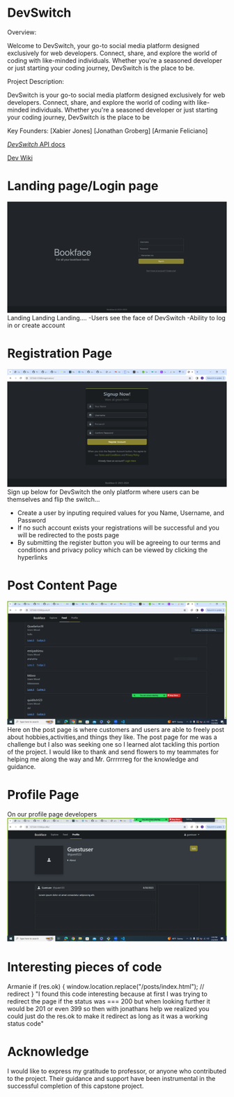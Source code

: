 
# DevSwitch
Overview:

Welcome to DevSwitch, your go-to social media platform designed exclusively for web developers. Connect, share, and explore the world of coding with like-minded individuals. Whether you're a seasoned developer or just starting your coding journey, DevSwitch is the place to be.

Project Description:

 DevSwitch is your go-to social media platform designed exclusively for web developers. Connect, share, and explore the world of coding with like-minded individuals. Whether you're a seasoned developer or just starting your coding journey, DevSwitch is the place to be

Key Founders:
[Xabier Jones]
[Jonathan Groberg]
[Armanie Feliciano]

 [*DevSwitch* API docs](http://microbloglite.us-east-2.elasticbeanstalk.com/docs/)

[Dev Wiki](https://github.com/JonCGroberg/microbloglite-capstone-starter/wiki/)



# Landing page/Login page
![landingScreenshot](/screen-captures/landing.png)
Landing Landing Landing....
-Users see the face of DevSwitch
-Ability to log in or create account


# Registration Page

![registrationScreenshot](/screen-captures/registration.PNG)
Sign up below for DevSwitch the only platform where users can be themselves and flip the switch...
- Create a user by inputing required values for you Name, Username, and Password
- If no such account exists your registrations will be successful and you will be redirected to the posts page
- By submitting the register button you will be agreeing to our terms and conditions and privacy policy which can be viewed by clicking the hyperlinks 

# Post Content Page
![PostScreenshot](/screen-captures/post.PNG)
Here on the post page is where customers and users are able to freely post about hobbies,activities,and things they like. The post page for me was a challenge but I also was seeking one so I learned alot tackling this portion of the project. I would like to thank and send flowers to my teammates for helping me along the way and Mr. Grrrrrreg for the knowledge and guidance. 


# Profile Page
On our profile page developers 
![profileScreenshot](/screen-captures/Profile%20-%20Copy.PNG)

# Interesting pieces of code
Armanie 
if (res.ok) {
            window.location.replace("/posts/index.html"); // redirect
            }
"I found this code interesting because at first I was trying to redirect the page if the status was === 200 but when looking further it would be 201 or even 399 so then with jonathans help we realized you could just do the res.ok to make it redirect as long as it was a working status code"

# Acknowledge
I would like to express my gratitude to professor, or anyone who contributed to the project. Their guidance and support have been instrumental in the successful completion of this capstone project.
